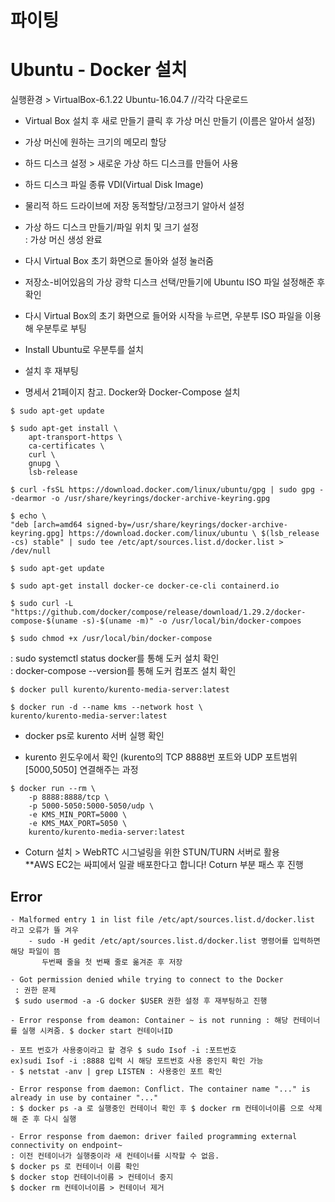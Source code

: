# 파이팅

# Ubuntu - Docker 설치
실행환경 > VirtualBox-6.1.22 Ubuntu-16.04.7 //각각 다운로드  
- Virtual Box 설치 후 새로 만들기 클릭 후 가상 머신 만들기 (이름은 알아서 설정)  
- 가상 머신에 원하는 크기의 메모리 할당  
- 하드 디스크 설정 > 새로운 가상 하드 디스크를 만들어 사용  
- 하드 디스크 파일 종류 VDI(Virtual Disk Image)  
- 물리적 하드 드라이브에 저장 동적할당/고정크기 알아서 설정  
- 가상 하드 디스크 만들기/파일 위치 및 크기 설정  
: 가상 머신 생성 완료  


- 다시 Virtual Box 초기 화면으로 돌아와 설정 눌러줌  
- 저장소-비어있음의 가상 광학 디스크 선택/만들기에 Ubuntu ISO 파일 설정해준 후 확인  
- 다시 Virtual Box의 초기 화면으로 들어와 시작을 누르면, 우분투 ISO 파일을 이용해 우분투로 부팅  
- Install Ubuntu로 우분투를 설치
- 설치 후 재부팅  
- 명세서 21페이지 참고. Docker와 Docker-Compose 설치    

```
$ sudo apt-get update  

$ sudo apt-get install \  
	apt-transport-https \  
	ca-certificates \  
	curl \  
 	gnupg \  
	lsb-release  
	
$ curl -fsSL https://download.docker.com/linux/ubuntu/gpg | sudo gpg --dearmor -o /usr/share/keyrings/docker-archive-keyring.gpg  

$ echo \  
"deb [arch=amd64 signed-by=/usr/share/keyrings/docker-archive-keyring.gpg] https://download.docker.com/linux/ubuntu \ $(lsb_release -cs) stable" | sudo tee /etc/apt/sources.list.d/docker.list > /dev/null 
 
$ sudo apt-get update  

$ sudo apt-get install docker-ce docker-ce-cli containerd.io  

$ sudo curl -L "https://github.com/docker/compose/release/download/1.29.2/docker-compose-$(uname -s)-$(uname -m)" -o /usr/local/bin/docker-compoes  

$ sudo chmod +x /usr/local/bin/docker-compose  
```
: sudo systemctl status docker를 통해 도커 설치 확인  
: docker-compose --version를 통해 도커 컴포즈 설치 확인  


```
$ docker pull kurento/kurento-media-server:latest

$ docker run -d --name kms --network host \
kurento/kurento-media-server:latest
```
- docker ps로 kurento 서버 실행 확인  


- kurento 윈도우에서 확인  (kurento의 TCP 8888번 포트와 UDP 포트범위[5000,5050] 연결해주는 과정


```
$ docker run --rm \
	-p 8888:8888/tcp \
	-p 5000-5050:5000-5050/udp \
	-e KMS_MIN_PORT=5000 \
	-e KMS_MAX_PORT=5050 \
	kurento/kurento-media-server:latest
```

- Coturn 설치 > WebRTC 시그널링을 위한 STUN/TURN 서버로 활용  
**AWS EC2는 싸피에서 일괄 배포한다고 합니다! Coturn 부분 패스 후 진행  


## Error
```
- Malformed entry 1 in list file /etc/apt/sources.list.d/docker.list 라고 오류가 뜰 겨우  
	- sudo -H gedit /etc/apt/sources.list.d/docker.list 명령어를 입력하면 해당 파일이 뜸  
	   두번째 줄을 첫 번째 줄로 옮겨준 후 저장
```
```
- Got permission denied while trying to connect to the Docker
 : 권한 문제 
 $ sudo usermod -a -G docker $USER 권한 설정 후 재부팅하고 진행
```
```
- Error response from deamon: Container ~ is not running : 해당 컨테이너를 실행 시켜줌. $ docker start 컨테이너ID
```
```
- 포트 번호가 사용중이라고 할 경우 $ sudo Isof -i :포트번호 
ex)sudi Isof -i :8888 입력 시 해당 포트번호 사용 중인지 확인 가능  
- $ netstat -anv | grep LISTEN : 사용중인 포트 확인
```
```
- Error response from daemon: Conflict. The container name "..." is already in use by container "..." 
: $ docker ps -a 로 실행중인 컨테이너 확인 후 $ docker rm 컨테이너이름 으로 삭제해 준 후 다시 실행
```
```
- Error response from daemon: driver failed programming external connectivity on endpoint~ 
: 이전 컨테이너가 실행중이라 새 컨테이너를 시작할 수 없음. 
$ docker ps 로 컨테이너 이름 확인 
$ docker stop 컨테이너이름 > 컨테이너 중지
$ docker rm 컨테이너이름 > 컨테이너 제거
```
